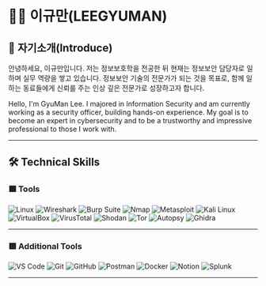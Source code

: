 # 👨‍💻 이규만(LEEGYUMAN)

## 🥨 자기소개(Introduce)

안녕하세요, 이규만입니다. 저는 정보보호학을 전공한 뒤 현재는 정보보안 담당자로 일하며 실무 역량을 쌓고 있습니다.
정보보안 기술의 전문가가 되는 것을 목표로, 함께 일하는 동료들에게 신뢰를 주는 인상 깊은 전문가로 성장하고자 합니다.

Hello, I'm GyuMan Lee. I majored in Information Security and am currently working as a security officer, building hands-on experience.
My goal is to become an expert in cybersecurity and to be a trustworthy and impressive professional to those I work with.

---

## 🛠️ Technical Skills

### 🟩 Tools  
![Linux](https://img.shields.io/badge/Linux-FCC624?style=flat&logo=linux&logoColor=black)
![Wireshark](https://img.shields.io/badge/Wireshark-1679A7?style=flat&logo=wireshark&logoColor=white)
![Burp Suite](https://img.shields.io/badge/Burp%20Suite-F56A00?style=flat&logo=burpsuite&logoColor=white)
![Nmap](https://img.shields.io/badge/Nmap-0080FF?style=flat&logoColor=white)
![Metasploit](https://img.shields.io/badge/Metasploit-003A70?style=flat&logoColor=white)
![Kali Linux](https://img.shields.io/badge/Kali%20Linux-557C94?style=flat&logo=kalilinux&logoColor=white)
![VirtualBox](https://img.shields.io/badge/VirtualBox-183A61?style=flat&logo=virtualbox&logoColor=white)
![VirusTotal](https://img.shields.io/badge/VirusTotal-394EFF?style=flat&logo=virustotal&logoColor=white)
![Shodan](https://img.shields.io/badge/Shodan-FD0100?style=flat&logoColor=white)
![Tor](https://img.shields.io/badge/Tor-7E4798?style=flat&logo=torproject&logoColor=white)
![Autopsy](https://img.shields.io/badge/Autopsy-223344?style=flat&logoColor=white)
![Ghidra](https://img.shields.io/badge/Ghidra-EF1C27?style=flat&logoColor=white)

---

### 🟥 Additional Tools  
![VS Code](https://img.shields.io/badge/VS%20Code-007ACC?style=flat&logo=visualstudiocode&logoColor=white)
![Git](https://img.shields.io/badge/Git-F05032?style=flat&logo=git&logoColor=white)
![GitHub](https://img.shields.io/badge/GitHub-181717?style=flat&logo=github&logoColor=white)
![Postman](https://img.shields.io/badge/Postman-FF6C37?style=flat&logo=postman&logoColor=white)
![Docker](https://img.shields.io/badge/Docker-2496ED?style=flat&logo=docker&logoColor=white)
![Notion](https://img.shields.io/badge/Notion-000000?style=flat&logo=notion&logoColor=white)
![Splunk](https://img.shields.io/badge/Splunk-000000?style=flat&logo=splunk&logoColor=white)


---


